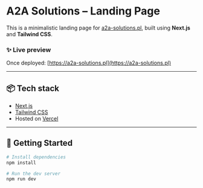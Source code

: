 # A2A Solutions – Landing Page

This is a minimalistic landing page for [a2a-solutions.pl](https://a2a-solutions.pl), built using **Next.js** and **Tailwind CSS**.

### ✨ Live preview
Once deployed: [https://a2a-solutions.pl](https://a2a-solutions.pl)

---

## 📦 Tech stack

- [Next.js](https://nextjs.org/)
- [Tailwind CSS](https://tailwindcss.com/)
- Hosted on [Vercel](https://vercel.com)

---

## 🚀 Getting Started

```bash
# Install dependencies
npm install

# Run the dev server
npm run dev
